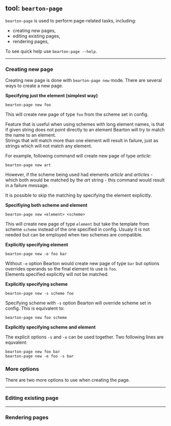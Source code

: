 ## tool: `bearton-page`

`bearton-page` is used to perform page-related tasks, including:

- creating new pages,
- editing existing pages,
- rendering pages,

To see quick help use `bearton-page --help`.

----

### Creating new page

Creating new page is done with `bearton-page new` mode.
There are several ways to create a new page.

**Specifying just the element (simplest way)**

```
bearton-page new foo
```

This will create new page of type `foo` from the scheme set in config.

Feature that is useful when using schemes with long element names, is that if given string does not point
directly to an element Bearton will try to match the name to an element.  
Strings that will match more than one element will result in failure,
just as strings which will not match any element.

For example, following command will create new page of type *article*:

```
bearton-page new art
```

However, if the scheme being used had elements *article* and *articles* - which both would be matched
by the *art* string - this command would result in a failure message.

It is possible to skip the matching by specifying the element explicitly.


**Specifiying both scheme and element**

```
bearton-page new <element> <scheme>
```

This will create new page of type `element` but take the template from scheme `scheme` instead of the one
specified in config.
Usualy it is not needed but can be employed when two schemes are compatible.

**Explicitly specifying element**

```
bearton-page new -e foo bar
```

Without `-e` option Bearton would create new page of type `bar` but options overrides operands so
the final element to use is `foo`.  
Elements specified explicitly will not be matched.

**Explicitly specifying scheme**

```
bearton-page new -s scheme foo
```

Specifying scheme with `-s` option Bearton will override scheme set in config.
This is equivalent to:

```
bearton-page new foo scheme
```

**Explicitly specifying scheme and element**

The explicit options `-s` and `-e` can be used together.
Two following lines are equvalent:

```
bearton-page new foo bar
bearton-page new -e foo -s bar
```

### More options

There are two more options to use when creating the page.



----

### Editing existing page

----

### Rendering pages

